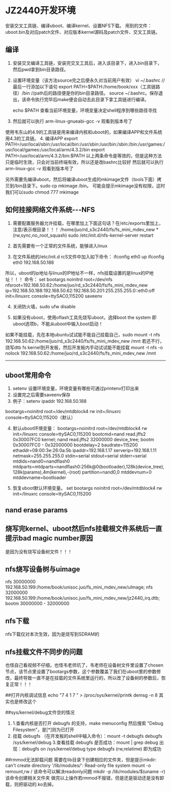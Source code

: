 # JZ2440开发环境
安装交叉工具链、编译uboot、编译kernel、设置NFS下载。
用到的文件：uboot.bin及对应patch文件、对应版本kernel源码及patch文件、交叉工具链。

## 编译
1. 安装交叉编译工具链，安装完交叉工具后，进入该目录下，进入bin目录下，然后pwd拿到bin目录路径。

2. 设置环境变量（该方法source完之后便永久对当前用户有效）
	vi ~/.bashrc
	//最后一行添加以下语句
	export PATH=$PATH:/home/book/xxx（工具链路径）/bin //path后的路径便是你的bin目录路径。
	source ~/.bashrc。保存退出，该命令执行完毕后make便会自动去此目录下拿工具链进行编译。
	
	echo $PATH 查看当前环境变量，环境变量决定shell程序到哪些路径寻找
	
3. 然后就可以执行 arm-linux-gnueabi-gcc -v 观看到版本号了

使用韦东山的4.9的工具链是用来编译内核和uboot的，如果编译APP和文件系统用4.3的工具链。
4. 编译APP
	export PATH=/usr/local/sbin:/usr/local/bin:/usr/sbin:/usr/bin:/sbin:/bin:/usr/games:/usr/local/games:/usr/local/arm/4.3.2/bin
	export PATH=/usr/local/arm/4.3.2/bin:$PATH
	以上两条命令是等效的，但是这种方法只是临时生效，只会对当前终端有效，所以还是改bashrc比较好
	然后就可以执行 arm-linux-gcc -v 观看到版本号了

另外需要先编译uboot，然后将编译uboot生成的mkimage文件（tools下面）拷贝到/bin目录下。sudo cp mkimage /bin。
可能会提示mkimage没有权限，这时我们可以sudo chmod 777 mkimage


## 如何挂接网络文件系统---NFS
1. 需要配置服务器允许挂载，在哪里加上下面这句话？在/etc/exports里加上，注意/表示根目录！！！
/home/juo/rd_s3c2440/fs/fs_mini_mdev_new *(rw,sync,no_root_squash)
sudo /etc/init.d/nfs-kernel-server restart

2. 首先需要有一个正常的文件系统，能够进入linux

3. 在文件系统的/etc/init.d rcS文件中加入如下命令：
ifconfig eth0 up
ifconfig eth0 192.168.50.188

所以，uboot的ip地址与linux的IP地址不一样，nfs挂载设置的是linux的IP地址！！！
命令：
set bootargs noinitrd root=/dev/nfs nfsroot=192.168.50.62:/home/juo/rd_s3c2440/fs/fs_mini_mdev_new ip=192.168.50.188:192.168.50.62:192.168.50.201:255.255.255.0::eth0:off init=/linuxrc console=ttySAC0,115200
saveenv

4. 关闭防火墙，sudo ufw disable

5. 如果没有uboot，使用oflash工具先烧写uboot，选择boot the system 即uboot选项b，不能从uboot中输入boot启动！

如果不能挂载，先在本地ubuntu试试能不能自己挂载自己，sudo mount -t nfs 192.168.50.62:/home/juo/rd_s3c2440/fs/fs_mini_mdev_new /mnt
若还不行，烧写dtb fs kernel到开发板，然后开发板内手动试试能不能挂载 mount -t nfs -o nolock 192.168.50.62:/home/juo/rd_s3c2440/fs/fs_mini_mdev_new /mnt






-------------------------------------------------------------------------------------------

## uboot常用命令
1. setenv 设置环境变量，环境变量有哪些可通过printenv打印出来
2. 设置完之后需要saveenv保存
3. 例子：setenv ipaddr 192.168.50.188

bootargs=noinitrd root=/dev/mtdblock4 rw init=/linuxrc console=ttySAC0,115200（默认）


4. 默认uboot环境变量：
bootargs=noinitrd root=/dev/mtdblock4 rw init=/linuxrc console=ttySAC0,115200
bootcmd=nand read.jffs2 0x30007FC0 kernel; nand read.jffs2 32000000 device_tree; bootm 0x30007FC0 - 0x32000000
bootdelay=2
baudrate=115200
ethaddr=08:00:3e:26:0a:5b
ipaddr=192.168.1.17
serverip=192.168.1.11
netmask=255.255.255.0
stdin=serial
stdout=serial
stderr=serial
mtdids=nand0=nandflash0
mtdparts=mtdparts=nandflash0:256k@0(bootloader),128k(device_tree),128k(params),4m(kernel),-(root)
partition=nand0,0
mtddevnum=0
mtddevname=bootloader

5. 恢复uboot默认环境变量。
set bootargs noinitrd root=/dev/mtdblock4 rw init=/linuxrc console=ttySAC0,115200

## nand erase params

## 烧写完kernel、uboot然后nfs挂载根文件系统后一直提示bad magic number原因
是因为没有烧写设备树文件！！！

## nfs烧写设备树与uimage
nfs 30000000 192.168.50.199:/home/book/unisoc.juo/fs_mini_mdev_new/uImage; nfs 32000000 192.168.50.199:/home/book/unisoc.juo/fs_mini_mdev_new/jz2440_irq.dtb; bootm 30000000 - 32000000

## nfs下载
nfs下载仅对本次生效，因为是烧写到SDRAM的

## nfs挂载文件不同步的问题
也怪自己看视频不仔细，也怪韦老师坑了，韦老师在设备树文件里设置了chosen节点，该节点里设置了bootargs参数，这个参数覆盖了我们在uboot里的参数修改，最终导致一直不是在挂载的文件系统里运行的，所以改了设备树的参数后，恢复正常！！！

##打开内核调试信息
echo "7 4 1 7 " > /proc/sys/kernel/printk
demsg -n 8 其实也是修改这个

##sys/kernel/debug文件空的情况
1. 1.查看内核是否打开 debugfs 的支持，make menuconfig 然后搜索 "Debug Filesystem"，是[*]则为已打开
2. 挂载 debugfs （在开发板的shell中输入命令）：mount -t debugfs debugfs /sys/kernel/debug 
3.查看挂载 debugfs 是否成功：mount | grep debug 出现：debugfs on /sys/kernel/debug type debugfs (rw,relatime) 即为成功

##rmmod无法卸载问题
需要在lib目录下创建相应的文件夹，但是提示mkdir: can't create directory '/lib/modules/': Read-only file system
mount -o remount,rw /	该命令可以解决readonly问题
mkdir -p /lib/modules/$(uname -r)	该命令创建相关文件夹
做完以上操作若rmmod不报错，但是还是驱动还是没有卸载，则把驱动的.ko去掉。